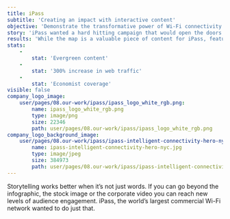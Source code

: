 ```yaml
---
title: iPass
subtitle: 'Creating an impact with interactive content'
objective: 'Demonstrate the transformative power of Wi-Fi connectivity by engaging prospects, iPass customers, partners and key players in the technology industry with the iPass website.'
story: 'iPass wanted a hard hitting campaign that would open the doors to meetings with prospects and potential partners and lead to long-term business relationships. iPass didn’t just want to be on the map, it needed to become the map. To counteract the domination of cellular technologies as a friction-free solution to business or consumer connectivity, Spark suggested a map that would show the growth of Wi-Fi hotspots. The ambition was to create a mechanism that would deliver the message that Wi-Fi = iPass and Wi-Fi = improved productivity to both the media and the wider business community. Spark worked with an analyst house to build live content in the form of a map that provides a continuous data resource for journalists, analysts and other influencers on the growth of Wi-Fi hotspots and also proves the business case for Wi-Fi.  '
results: 'While the map is a valuable piece of content for iPass, featuring prominently on the website, the primary motivation was heavy-hitting media coverage. Spark has delivered this in top-tier business media such as _The Economist_, _Wired_, _BBC News Online_, and _The Independent_. _The Economist_ led with a near perfectly messaged subhead: "As Wi-Fi hotspots proliferate, who needs cellular wireless?" Global coverage topped 100 pieces in a broad range of business, enterprise IT, mobile, telecoms and business travel publications. The online impact was huge - traffic to the website increased by 300% and it provoked extensive social media conversations. Backlinks from influential media such as the _BBC_ significantly contributed to SEO. The industry’s leading body, the WBA, congratulated iPass on making Wi-Fi data so accessible and engaging. The campaign contributed to over a dozen meetings with key targets, many of which resulted in long-term business relationships.'
stats:
    -
        stat: 'Evergreen content'
    -
        stat: '300% increase in web traffic'
    -
        stat: 'Economist coverage'
visible: false
company_logo_image:
    user/pages/08.our-work/ipass/ipass_logo_white_rgb.png:
        name: ipass_logo_white_rgb.png
        type: image/png
        size: 22346
        path: user/pages/08.our-work/ipass/ipass_logo_white_rgb.png
company_logo_background_image:
    user/pages/08.our-work/ipass/ipass-intelligent-connectivity-hero-nyc.jpg:
        name: ipass-intelligent-connectivity-hero-nyc.jpg
        type: image/jpeg
        size: 384973
        path: user/pages/08.our-work/ipass/ipass-intelligent-connectivity-hero-nyc.jpg
---
```


Storytelling works better when it’s not just words.  If you can go beyond the infographic, the stock image or the corporate video you can reach new levels of audience engagement. iPass, the world’s largest commercial Wi-Fi network wanted to do just that.
